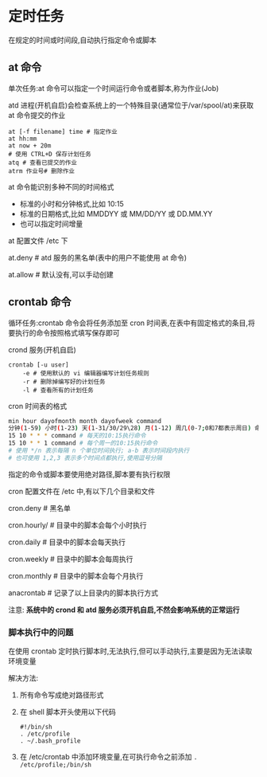 # 定时任务

在规定的时间或时间段,自动执行指定命令或脚本

## at 命令

单次任务:at 命令可以指定一个时间运行命令或者脚本,称为作业(Job)

atd 进程(开机自启)会检查系统上的一个特殊目录(通常位于/var/spool/at)来获取 at 命令提交的作业

```shell
at [-f filename] time # 指定作业
at hh:mm
at now + 20m
# 使用 CTRL+D 保存计划任务
atq # 查看已提交的作业
atrm 作业号# 删除作业
```

at 命令能识别多种不同的时间格式

* 标准的小时和分钟格式,比如 10:15
* 标准的日期格式,比如 MMDDYY 或 MM/DD/YY 或 DD.MM.YY
* 也可以指定时间增量

at 配置文件 /etc 下

at.deny # atd 服务的黑名单(表中的用户不能使用 at 命令)

at.allow # 默认没有,可以手动创建

## crontab 命令

循环任务:crontab 命令会将任务添加至 cron 时间表,在表中有固定格式的条目,将要执行的命令按照格式填写保存即可

crond 服务(开机自启)

```shell
crontab [-u user]
    -e # 使用默认的 vi 编辑器编写计划任务规则
    -r # 删除掉编写好的计划任务
    -l # 查看所有的计划任务
```

cron 时间表的格式

```bash
min hour dayofmonth month dayofweek command
分钟(1-59) 小时(1-23) 天(1-31/30/29\28) 月(1-12) 周几(0-7;0和7都表示周日) 命令
15 10 * * * command # 每天的10:15执行命令
15 10 * * 1 command # 每个周一的10:15执行命令
# 使用 */n 表示每隔 n 个单位时间执行; a-b 表示时间段内执行
# 也可使用 1,2,3 表示多个时间点都执行,使用逗号分隔
```

指定的命令或脚本要使用绝对路径,脚本要有执行权限

cron 配置文件在 /etc 中,有以下几个目录和文件

cron.deny # 黑名单

cron.hourly/ # 目录中的脚本会每个小时执行

cron.daily # 目录中的脚本会每天执行

cron.weekly # 目录中的脚本会每周执行

cron.monthly # 目录中的脚本会每个月执行

anacrontab  # 记录了以上目录内的脚本执行方式

注意: **系统中的 crond 和 atd 服务必须开机自启,不然会影响系统的正常运行**

### 脚本执行中的问题

在使用 crontab 定时执行脚本时,无法执行,但可以手动执行,主要是因为无法读取环境变量

解决方法:

1. 所有命令写成绝对路径形式

2. 在 shell 脚本开头使用以下代码

    ```shell
    #!/bin/sh
    . /etc/profile
    . ~/.bash_profile
    ```

3. 在 /etc/crontab 中添加环境变量,在可执行命令之前添加 `. /etc/profile;/bin/sh`
